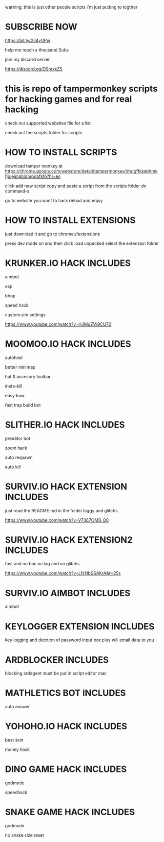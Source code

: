 warning: this is just other people scripts i'm just putting to togther 

# SUBSCRIBE NOW

https://bit.ly/2J4yOPw

help me reach a thousand Subs

join my discord server

https://discord.gg/DSmxkZS

# this is repo of tampermonkey scripts for hacking games and for real hacking
check out supported websites file for a list

check out the scripts folder for scripts
# HOW TO INSTALL SCRIPTS

download tamper monkey at https://chrome.google.com/webstore/detail/tampermonkey/dhdgffkkebhmkfjojejmpbldmpobfkfo?hl=en

click add new script copy and paste a script from the scripts folder do command-s

 go to website you want to hack reload and enjoy
 
 # HOW TO INSTALL EXTENSIONS
 
 just download it and go to chrome://extensions
 
 press dev mode on and then click load unpacked select the extension folder
# KRUNKER.IO HACK INCLUDES

aimbot

esp

bhop

speed hack

custom aim settings

https://www.youtube.com/watch?v=HJMuZW9CU70

# MOOMOO.IO HACK INCLUDES

autoheal

better minimap

hat & accesory toolbar

insta-kill

easy bow

fast trap build bot

# SLITHER.IO HACK INCLUDES

predetor bot

zoom hack 

auto respawn

auto kill
 # SURVIV.IO HACK EXTENSION INCLUDES
 
 just read the README.md in the folder
 laggy and glitchs
 
 https://www.youtube.com/watch?v=V7367OMB_Q0
 
 # SURVIV.IO HACK EXTENSION2 INCLUDES
 fast and no ban no lag and no glitchs
 
 https://www.youtube.com/watch?v=LfzNbSSAKrA&t=25s
 
 # SURVIV.IO AIMBOT INCLUDES
 
 aimbot 

# KEYLOGGER EXTENSION INCLUDES

key logging and detction of password input box plus will email data to you

# ARDBLOCKER INCLUDES

blocking ardagent must be put in script editor mac

# MATHLETICS BOT INCLUDES

auto answer
# YOHOHO.IO HACK INCLUDES

best skin

money hack

# DINO GAME HACK INCLUDES

godmode

speedhack

# SNAKE GAME HACK INCLUDES

godmode

no snake size reset
